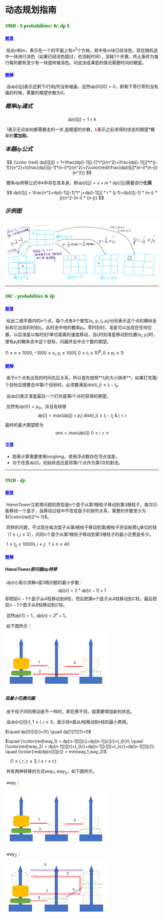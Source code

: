 # <font face="楷体">动态规划指南</font>

### <font face="宋体" color=green>$398B$ - $            probabilities\ \&\ dp $</font>

#### <font face="宋体" color=blue>题意</font>

​	给出$n$和$m$，表示在一个的平面上有$n^2$个方格，其中有$m$块已经涂色。现在随机选中一块进行涂色（如果已经涂色跳过，也消耗时间），消耗$1$个步骤。终止条件为每行每列都有至少有一块瓷砖被涂色。问说涂成满意的情况需要时间的期望。

#### <font face="宋体" color=blue>题解</font>

​	设$dp[i][j]$表示还剩下$i$行和$j$列没有被画，显然$dp[0][0] = 0$，即剩下零行零列没有画的时候，需要的期望步数为$0$。

##### <font face="宋体" size=4 >概率$dp$通式</font>

$$
dp[i][j] = 1 + k
$$

​	<font color=red>$1$</font>表示无论如何都需要走的一步,是期望的步数，<font color = red>$k$</font>表示之前求得的状态的期望$*$概率的**累加和**。

##### <font face="宋体" size=4 >本题$dp$公式</font>


$$
{\color {red} dp[i][j]} = 1+\frac{dp[i-1][j-1]*i*j}{n^2}+\frac{dp[i-1][j]*i*(j-1)}{n^2}+\\\frac{dp[i][j-1]*(n-i)*j}{n^2}+{\color{red}\frac{dp[i][j]*(n-i)*(n-j)}{n^2}}
$$

​	概率$dp$转移公式中$k$中存在其本身，即$dp[i][j] = x + m*dp[i][j]$需要进行**化简**

$$
dp[i][j] = \frac{n^2+dp[i-1][j-1]*i* j+dp[i-1][j] * i * (j-1)+dp[i][j-1] * (n-i) * j}{n^2-(n-i) * (n-j)}
$$

##### <font face="宋体" size=4 >示例图</font>

![](img\398B.png)

---

### <font face="宋体" color=green>$30C$ - $probabilities\ \&\ dp$</font>

#### <font face="宋体" color=blue>题意</font>

​	给出二维平面内的$n$个点，每个点有$4$个属性$(x_i,y_i,t_i,p_i)$分别表示这个点的横纵坐标和它出现的时刻$t_i$，此时击中他的概率$p_i$。零时刻时，准星可以出现在任何位置，以后准星以每时刻1单位距离的速度移动，当$t_i$时刻准星移动到位置$(x_i,y_i)$时，便有$p_i$的概率击中这个目标。问最终击中点个数的期望。

$(1 \leq n \leq 1000,-1000\leq x_i,y_i\leq1000,0\leq t_i \leq10^9,0\leq p_i\leq1)$

#### <font face="宋体" color=blue>题解</font>

​	由于$n$个点有出现的时间先后关系，所以首先按照**$t_i$的大小排序**。如果打完第$j$个目标后想要击中第$i$个目标时，必须要满足$dist(i,j) \leq t_i-t_j$。

​	设$dp[i]$表示准星最后一个打的是第$i$个点时获得的期望。

​	显然有$dp[0]=p_0$，并且有转移
$$
dp[i] = max(dp[j]+p_i)\ dist(i,j)\leq t_i-t_j\ \&\ j<i
$$
​	最终的最大期望即为
$$
ans= max(dp[i]) \ 0\leq i <n
$$

#### <font face="宋体" color=blue>注意</font>

- 距离计算需要使用$long long$，使用浮点数存在浮点误差。
- 对于任意$dp[i]$，初始状态应是将第$i$个点作为第$1$次的射击。

---

### <font face="宋体" color=green>$392B$ - $dp$</font>

#### <font face="宋体" color=blue>题意</font>

​	$Hanoi Tower$汉若塔问题的原型是$n$个盘子从第$1$根柱子移动到第$3$根柱子，每次只能移动一个盘子，且移动过程中不改变盘子的排列关系，需要的步数至少为${\color{red}2^n-1}$。

​	同样的问题，不过现在每次盘子从第$i$根柱子移动到第$j$根柱子将会耗费$t_{ij}$单位的钱（$1\leq i,j\leq3$），问将$n$个盘子从第$1$根柱子移动到第$3$根柱子的最小花费是多少。

​	$1\leq t_{ij}\leq10000,i \neq j;\ \ 1\leq n \leq40$

#### <font face="宋体" color=blue>题解</font>

##### $HanoiTower$原问题$dp$转移

​	$dp[n]$:表示求解$n$盘$3$塔问题的最小步数：
$$
dp[n] = 2*dp[n-1]+1
$$
​	即把前$n-1$个盘子从$A$柱移动到$B$柱，然后把第$n$个盘子从$A$柱移动到$C$柱，最后把前$n-1$个盘子从$B$柱移动到$C$柱。

​	显然$dp[1] = 1$，$dp[n] = 2^n+1$。

​	如下图所示：

<img src="img\392B_1.png" alt="392B_1" style="zoom: 33%;" />

##### 现最小花费问题

​	由于柱子间的移动是不一样的，即花费不同，就需要增加新的状态。

​	设$dp[n][l][r],1\leq l,r\leq3$，表示将$n$盘从$l$柱移动到$r$柱的最小费用。

$\quad dp[0][l][r]=0\\
\quad dp[1][1][1]=0$

$\quad {\color{red}way_1} = dp[n-1][l][c]+dp[n-1][c][r]+t_{lr}\\
\quad {\color{red}way_2} = dp[n-1][l][r]+t_{lc}+dp[n-1][r][l]+t_{cr}+dp[n-1][l][r]\\
\quad {\color{red}dp[n][l][r]} = min(way_1,way_2)$

$\quad (1\leq l,r,c\leq3,l\neq r\neq c)$

​	共有两种转移的方式$way_1,way_2$，如下图所示。

​	$way_1$：

<img src="img\392B_1.png" alt="392B_1" style="zoom: 33%;" />

​	$way_2$：

<img src="img\392B_2.png" style="zoom:33%;" />

